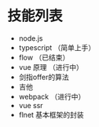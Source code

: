 # 技能列表

-   node.js
-   typescript （简单上手）
-   flow （已结束）
-   vue 原理 （进行中）
-   剑指offer的算法
-   吉他
-   webpack （进行中）
-   vue ssr 
-   flnet 基本框架的封装 